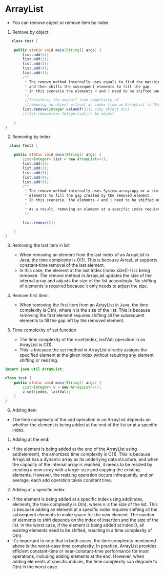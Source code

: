 # ArrayList

- You can remove object or remove item by index

1. Remove by object

``` java
   class test {
   
    public static void main(String[] args) {
        list.add(1);
        list.add(2);
        list.add(3);
        list.add(4);
        list.add(5);
        /**
         * The remove method internally uses equals to find the matching object
         * and then shifts the subsequent elements to fill the gap. 
         * In this scenario the elements 4 and 5 need to be shifted one position to the left.
         */
         //Therefore, the overall time complexity of 
         //removing an object without an index from an ArrayList is O(n).
        list.remove(Integer.valueOf(3)); //by object O(n)
        //list.remove(new Integer(val)); by object
        
    }
}
```

2. Removing by index

```java
  class Test2 {

    public static void main(String[] args) {
        List<Integer> list = new ArrayList<>();
        list.add(1);
        list.add(2);
        list.add(3);
        list.add(4);
        list.add(5);
        /**
         * The remove method internally uses System.arraycopy or a similar mechanism to shift the subsequent
         * elements to fill the gap created by the removed element.
         * In this scenario, the elements 4 and 5 need to be shifted one position to the left.
         *
         * As a result, removing an element at a specific index requires shifting the subsequent elements, which has a time complexity of O(n). 
         */

        list.remove(2);

    }
}
```

3. Removing the last item in list
    - When removing an element from the last index of an ArrayList in Java, the time complexity is O(1). This is because
      ArrayList supports constant-time removal of the last element.
    - In this case, the element at the last index (index size()-1) is being removed. The remove method in ArrayList
      updates the size of the internal array and adjusts the size of the list accordingly. No shifting of elements is
      required because it only needs to adjust the size.

4. Remove first item.
    - When removing the first item from an ArrayList in Java, the time complexity is O(n), where n is the size of the
      list. This is because removing the first element requires shifting all the subsequent elements to fill the gap
      left by the removed element.


5. Time complexity of set function
   - The time complexity of the v.set(index, lastVal) operation in an ArrayList is O(1). 
   - This is because the set method in ArrayList directly assigns the specified element at the given index without requiring any element shifting or resizing.

```java
import java.util.ArrayList;

class test {
    public static void main(String[] args) {
        List<Integer> v = new ArrayList<>();
        v.set(index, lastVal);
    }
}
```
6. Adding item
- The time complexity of the add operation in an ArrayList depends on whether the element is being added at the end of the list or at a specific index.

1. Adding at the end:
- If the element is being added at the end of the ArrayList using add(element), the amortized time complexity is O(1). This is because ArrayList has a dynamic array as its underlying data structure, and when the capacity of the internal array is reached, it needs to be resized by creating a new array with a larger size and copying the existing elements. However, the resizing operation occurs infrequently, and on average, each add operation takes constant time.
2. Adding at a specific index:
- If the element is being added at a specific index using add(index, element), the time complexity is O(n), where n is the size of the list. This is because adding an element at a specific index requires shifting all the subsequent elements to make space for the new element. The number of elements to shift depends on the index of insertion and the size of the list. In the worst case, if the element is being added at index 0, all existing elements need to be shifted, resulting in a time complexity of O(n).
- It's important to note that in both cases, the time complexity mentioned above is the worst-case time complexity. In practice, ArrayList provides efficient constant-time or near-constant-time performance for most operations, including adding elements at the end. However, when adding elements at specific indices, the time complexity can degrade to O(n) in the worst case.